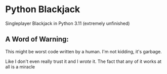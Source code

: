 # Python Blackjack
Singleplayer Blackjack in Python 3.11 (extremely unfinished)

## A Word of Warning:
This might be worst code written by a human. I'm not kidding, it's garbage.

Like I don't even really trust it and I *wrote* it. The fact that any of it works at all is a miracle
